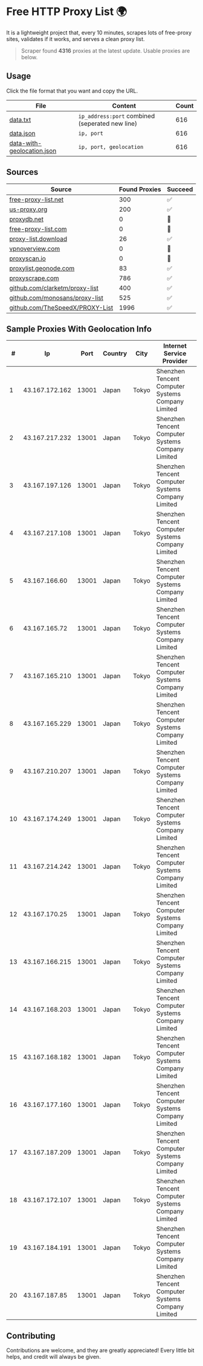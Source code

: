 
# Free HTTP Proxy List 🌍

It is a lightweight project that, every 10 minutes, scrapes lots of free-proxy sites, validates if it works, and serves a clean proxy list.


> Scraper found **4316** proxies at the latest update. Usable proxies are below.

## Usage

Click the file format that you want and copy the URL.


|File|Content|Count|
|----|-------|-----|
|[data.txt](https://raw.githubusercontent.com/themiralay/Proxy-List-World/master/data.txt)|`ip_address:port` combined (seperated new line)|616|
|[data.json](https://raw.githubusercontent.com/themiralay/Proxy-List-World/master/data.json)|`ip, port`|616|
|[data-with-geolocation.json](https://raw.githubusercontent.com/themiralay/Proxy-List-World/master/data-with-geolocation.json)|`ip, port, geolocation`|616|

## Sources

|Source|Found Proxies|Succeed|
|------|-------------|-------|
|[free-proxy-list.net](https://free-proxy-list.net)|300|✅|
|[us-proxy.org](https://www.us-proxy.org)|200|✅|
|[proxydb.net](http://proxydb.net)|0|🚫|
|[free-proxy-list.com](https://free-proxy-list.com/?page=&port=&type%5B%5D=http&type%5B%5D=https&up_time=0&search=Search)|0|🚫|
|[proxy-list.download](https://www.proxy-list.download/HTTP)|26|✅|
|[vpnoverview.com](https://vpnoverview.com/privacy/anonymous-browsing/free-proxy-servers)|0|🚫|
|[proxyscan.io](https://www.proxyscan.io)|0|🚫|
|[proxylist.geonode.com](https://proxylist.geonode.com/api/proxy-list?limit=300&page=1&sort_by=lastChecked&sort_type=desc&protocols=http,https)|83|✅|
|[proxyscrape.com](https://api.proxyscrape.com/v2/?request=displayproxies&protocol=http&timeout=10000&country=all&ssl=all&anonymity=all)|786|✅|
|[github.com/clarketm/proxy-list](https://raw.githubusercontent.com/clarketm/proxy-list/master/proxy-list-raw.txt)|400|✅|
|[github.com/monosans/proxy-list](https://raw.githubusercontent.com/monosans/proxy-list/main/proxies/http.txt)|525|✅|
|[github.com/TheSpeedX/PROXY-List](https://raw.githubusercontent.com/TheSpeedX/PROXY-List/master/http.txt)|1996|✅|


## Sample Proxies With Geolocation Info

|#|Ip|Port|Country|City|Internet Service Provider|
|-|--|----|-------|----|-------------------------|
|1|43.167.172.162|13001|Japan|Tokyo|Shenzhen Tencent Computer Systems Company Limited|
|2|43.167.217.232|13001|Japan|Tokyo|Shenzhen Tencent Computer Systems Company Limited|
|3|43.167.197.126|13001|Japan|Tokyo|Shenzhen Tencent Computer Systems Company Limited|
|4|43.167.217.108|13001|Japan|Tokyo|Shenzhen Tencent Computer Systems Company Limited|
|5|43.167.166.60|13001|Japan|Tokyo|Shenzhen Tencent Computer Systems Company Limited|
|6|43.167.165.72|13001|Japan|Tokyo|Shenzhen Tencent Computer Systems Company Limited|
|7|43.167.165.210|13001|Japan|Tokyo|Shenzhen Tencent Computer Systems Company Limited|
|8|43.167.165.229|13001|Japan|Tokyo|Shenzhen Tencent Computer Systems Company Limited|
|9|43.167.210.207|13001|Japan|Tokyo|Shenzhen Tencent Computer Systems Company Limited|
|10|43.167.174.249|13001|Japan|Tokyo|Shenzhen Tencent Computer Systems Company Limited|
|11|43.167.214.242|13001|Japan|Tokyo|Shenzhen Tencent Computer Systems Company Limited|
|12|43.167.170.25|13001|Japan|Tokyo|Shenzhen Tencent Computer Systems Company Limited|
|13|43.167.166.215|13001|Japan|Tokyo|Shenzhen Tencent Computer Systems Company Limited|
|14|43.167.168.203|13001|Japan|Tokyo|Shenzhen Tencent Computer Systems Company Limited|
|15|43.167.168.182|13001|Japan|Tokyo|Shenzhen Tencent Computer Systems Company Limited|
|16|43.167.177.160|13001|Japan|Tokyo|Shenzhen Tencent Computer Systems Company Limited|
|17|43.167.187.209|13001|Japan|Tokyo|Shenzhen Tencent Computer Systems Company Limited|
|18|43.167.172.107|13001|Japan|Tokyo|Shenzhen Tencent Computer Systems Company Limited|
|19|43.167.184.191|13001|Japan|Tokyo|Shenzhen Tencent Computer Systems Company Limited|
|20|43.167.187.85|13001|Japan|Tokyo|Shenzhen Tencent Computer Systems Company Limited|



## Contributing

Contributions are welcome, and they are greatly appreciated! Every
little bit helps, and credit will always be given.

